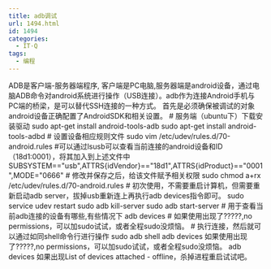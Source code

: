 ```yaml
---
title: adb调试
url: 1494.html
id: 1494
categories:
  - IT·Q
tags:
  - 编程
---
```


ADB是客户端-服务器端程序, 客户端是PC电脑,服务器端是android设备，通过电脑ADB命令对android系统进行操作（USB连接）。adb作为连接Android手机与PC端的桥梁，是可以替代SSH连接的一种方式。 首先是必须确保被调试的对象android设备正确配置了AndroidSDK和相关设置。 # 服务端（ubuntu下）下载安装驱动 sudo apt-get install android-tools-adb sudo apt-get install android-tools-adbd # 设置设备相应规则文件 sudo vim /etc/udev/rules.d/70-android.rules #可以通过lsusb可以查看当前连接的android设备和ID（18d1:0001），将其加入到上述文件中 SUBSYSTEM=="usb",ATTRS{idVendor}=="18d1",ATTRS{idProduct}=="0001",MODE="0666" # 修改并保存之后，给该文件赋予相关权限 sudo chmod a+rx /etc/udev/rules.d/70-android.rules # 初次使用，不需要重启计算机，但需要重新启动adb server，拔掉usb重新连上再执行adb devices指令即可。 sudo service udev restart sudo adb kill-server sudo adb start-server # 用于查看当前adb连接的设备有哪些,有些情况下 adb devices # 如果使用出现了?????,no permissions，可以加sudo试试，或者全程sudo没烦恼。 # 执行连接，然后就可以通过如同shell命令行进行操作 sudo adb shell adb devices 如果使用出现了?????,no permissions，可以加sudo试试，或者全程sudo没烦恼。 adb devices 如果出现List of devices attached - offline，杀掉进程重启试试吧。